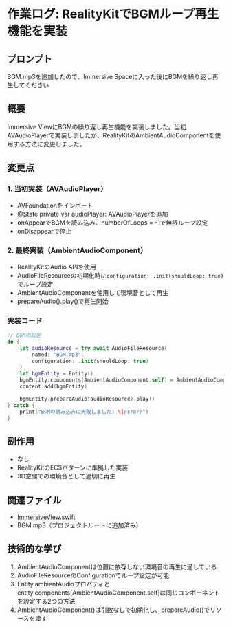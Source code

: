 # 作業ログ: RealityKitでBGMループ再生機能を実装

## プロンプト
BGM.mp3を追加したので、Immersive Spaceに入った後にBGMを繰り返し再生してください

## 概要
Immersive ViewにBGMの繰り返し再生機能を実装しました。当初AVAudioPlayerで実装しましたが、RealityKitのAmbientAudioComponentを使用する方法に変更しました。

## 変更点

### 1. 当初実装（AVAudioPlayer）
- AVFoundationをインポート
- @State private var audioPlayer: AVAudioPlayerを追加
- onAppearでBGMを読み込み、numberOfLoops = -1で無限ループ設定
- onDisappearで停止

### 2. 最終実装（AmbientAudioComponent）
- RealityKitのAudio APIを使用
- AudioFileResourceの初期化時に`configuration: .init(shouldLoop: true)`でループ設定
- AmbientAudioComponentを使用して環境音として再生
- prepareAudio().play()で再生開始

### 実装コード
```swift
// BGMの設定
do {
    let audioResource = try await AudioFileResource(
        named: "BGM.mp3",
        configuration: .init(shouldLoop: true)
    )
    let bgmEntity = Entity()
    bgmEntity.components[AmbientAudioComponent.self] = AmbientAudioComponent()
    content.add(bgmEntity)

    bgmEntity.prepareAudio(audioResource).play()
} catch {
    print("BGMの読み込みに失敗しました: \(error)")
}
```

## 副作用
- なし
- RealityKitのECSパターンに準拠した実装
- 3D空間での環境音として適切に再生

## 関連ファイル
- [ImmersiveView.swift](../SolarSystemClaudeCode/ImmersiveView.swift)
- BGM.mp3（プロジェクトルートに追加済み）

## 技術的な学び
1. AmbientAudioComponentは位置に依存しない環境音の再生に適している
2. AudioFileResourceのConfigurationでループ設定が可能
3. Entity.ambientAudioプロパティとentity.components[AmbientAudioComponent.self]は同じコンポーネントを設定する2つの方法
4. AmbientAudioComponent()は引数なしで初期化し、prepareAudio()でリソースを渡す

